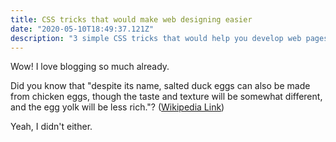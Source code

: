 ```yaml
---
title: CSS tricks that would make web designing easier
date: "2020-05-10T18:49:37.121Z"
description: "3 simple CSS tricks that would help you develop web pages a little better and faster. Among these are backgroud-repeat, media queries and how to import a new library in CSS."
---
```


Wow! I love blogging so much already.

Did you know that "despite its name, salted duck eggs can also be made from
chicken eggs, though the taste and texture will be somewhat different, and the
egg yolk will be less rich."?
([Wikipedia Link](https://en.wikipedia.org/wiki/Salted_duck_egg))

Yeah, I didn't either.
